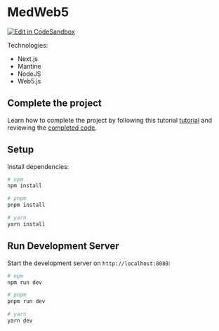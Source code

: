 # MedWeb5


[![Edit in CodeSandbox](https://assets.codesandbox.io/github/button-edit-lime.svg)](https://codesandbox.io/p/sandbox/github/TBD54566975/developer.tbd.website/tree/main/examples/tutorials/dinger-starter)

Technologies:
- Next.js
- Mantine
- NodeJS
- Web5.js
## Complete the project
Learn how to complete the project by following this tutorial [tutorial](https://developer.tbd.website/docs/web5/build/apps/dinger-tutorial) and reviewing the [completed code](https://codesandbox.io/p/sandbox/github/TBD54566975/developer.tbd.website/tree/main/examples/tutorials/dinger-completed).
## Setup

Install dependencies:

```bash
# npm
npm install

# pnpm
pnpm install

# yarn
yarn install
```

## Run Development Server

Start the development server on `http://localhost:8080`:

```bash
# npm
npm run dev

# pnpm
pnpm run dev

# yarn
yarn dev
```
